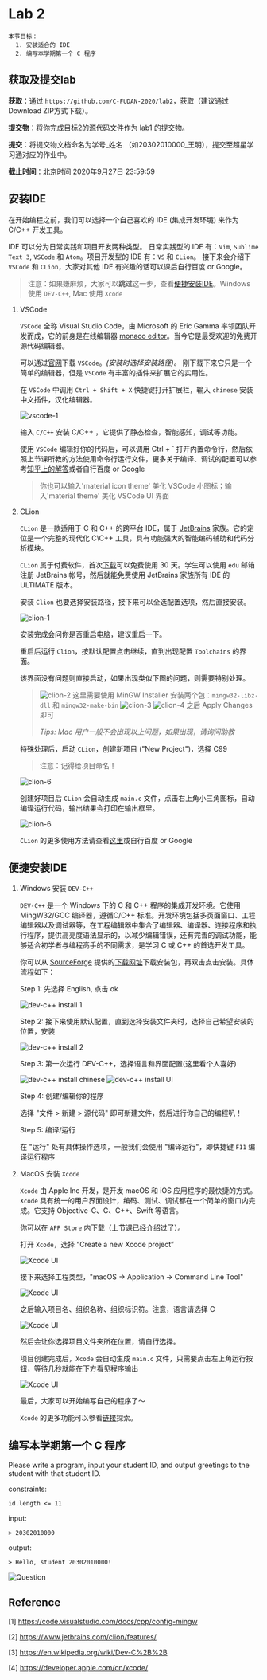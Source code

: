 # Lab 2

    本节目标：
      1. 安装适合的 IDE
      2. 编写本学期第一个 C 程序

## 获取及提交lab

**获取**：通过 `https://github.com/C-FUDAN-2020/lab2`，获取（建议通过Download ZIP方式下载）。

**提交物**：将你完成目标2的源代码文件作为 lab1 的提交物。

**提交**：将提交物文档命名为学号_姓名 （如20302010000_王明），提交至超星学习通对应的作业中。

**截止时间**：北京时间 2020年9月27日 23:59:59 

## 安装IDE

在开始编程之前，我们可以选择一个自己喜欢的 IDE (集成开发环境) 来作为 C/C++ 开发工具。

IDE 可以分为日常实践和项目开发两种类型。
日常实践型的 IDE 有：`Vim`, `Sublime Text 3`, `VSCode` 和 `Atom`。项目开发型的 IDE 有：`VS` 和 `CLion`。
接下来会介绍下 `VSCode` 和 `CLion`，大家对其他 IDE 有兴趣的话可以课后自行百度 or Google。

> 注意：如果嫌麻烦，大家可以**跳过**这一步，查看[便捷安装IDE](#便捷安装IDE)。Windows 使用 `DEV-C++`, Mac 使用 `Xcode`

1. VSCode

    `VSCode` 全称 Visual Studio Code，由 Microsoft 的 Eric Gamma 率领团队开发而成，它的前身是在线编辑器 [monaco editor](https://microsoft.github.io/monaco-editor/index.html)。当今它是最受欢迎的免费开源代码编辑器。

    可以通过[官网](https://code.visualstudio.com/)下载 `VSCode`。*(安装时选择安装路径)。* 刚下载下来它只是一个简单的编辑器，但是 `VSCode` 有丰富的插件来扩展它的实用性。

    在 `VSCode` 中调用 `Ctrl + Shift + X` 快捷键打开扩展栏，输入 `chinese` 安装中文插件，汉化编辑器。

    ![vscode-1](./imgs/vscode-1.png)

    输入 `C/C++` 安装 C/C++ ，它提供了静态检查，智能感知，调试等功能。

    使用 `VSCode` 编辑好你的代码后，可以调用 Ctrl + ` 打开内置命令行，然后依照上节课所教的方法使用命令行运行文件，更多关于编译、调试的配置可以参考[知乎上的解答](https://zhuanlan.zhihu.com/p/87864677)或者自行百度 or Google

    > 你也可以输入'material icon theme' 美化 VSCode 小图标；输入'material theme' 美化 VSCode UI 界面

2. CLion

    `CLion` 是一款适用于 C 和 C++ 的跨平台 IDE，属于 [JetBrains](https://www.jetbrains.com/) 家族。它的定位是一个完整的现代化 C\C++ 工具，具有功能强大的智能编码辅助和代码分析模块。

    `CLion` 属于付费软件，首次[下载](https://www.jetbrains.com/clion/)可以免费使用 30 天。学生可以使用 `edu` 邮箱注册 JetBrains 帐号，然后就能免费使用 JetBrains 家族所有 IDE 的 ULTIMATE 版本。

    安装 `Clion` 也要选择安装路径，接下来可以全选配置选项，然后直接安装。

    ![clion-1](./imgs/clion-1.png)

    安装完成会问你是否重启电脑，建议重启一下。

    重启后运行 `Clion`，按默认配置点击继续，直到出现配置 `Toolchains` 的界面。

    该界面没有问题则直接启动，如果出现类似下图的问题，则需要特别处理。

    > ![clion-2](./imgs/clion-2.png)
    > 这里需要使用 MinGW Installer 安装两个包：`mingw32-libz-dll` 和 `mingw32-make-bin`
    > ![clion-3](./imgs/clion-3.png)
    > ![clion-4](./imgs/clion-4.png)
    > 之后 Apply Changes 即可
    >
    > *Tips: Mac 用户一般不会出现以上问题，如果出现，请询问助教*

    特殊处理后，启动 `CLion`，创建新项目 ("New Project")，选择 C99

    > 注意：记得给项目命名！

    ![clion-6](./imgs/clion-5.png)

    
    创建好项目后 `CLion` 会自动生成 `main.c` 文件，点击右上角小三角图标，自动编译运行代码，输出结果会打印在输出框里。

    ![clion-6](./imgs/clion-6.png)

    `CLion` 的更多使用方法请查看[这里](https://www.jetbrains.com/clion/features/)或自行百度 or Google

## 便捷安装IDE

1. Windows 安装 `DEV-C++`

    `DEV-C++` 是一个 Windows 下的 C 和 C++ 程序的集成开发环境。它使用 MingW32/GCC 编译器，遵循C/C++ 标准。开发环境包括多页面窗口、工程编辑器以及调试器等，在工程编辑器中集合了编辑器、编译器、连接程序和执行程序，提供高亮度语法显示的，以减少编辑错误，还有完善的调试功能，能够适合初学者与编程高手的不同需求，是学习 C 或 C++ 的首选开发工具。

    你可以从 [SourceForge](https://en.wikipedia.org/wiki/SourceForge) 提供的[下载网址](https://sourceforge.net/projects/orwelldevcpp/)下载安装包，再双击点击安装。具体流程如下：

    Step 1: 先选择 English, 点击 ok

    ![dev-c++ install 1](./imgs/dev-1.png)

    Step 2: 接下来使用默认配置，直到选择安装文件夹时，选择自己希望安装的位置，安装

    ![dev-c++ install 2](./imgs/dev-2.png)

    Step 3: 第一次运行 DEV-C++，选择语言和界面配置(这里看个人喜好)

    ![dev-c++ install chinese](./imgs/dev-3.png)
    ![dev-c++ install UI](./imgs/dev-4.png)

    Step 4: 创建/编辑你的程序

    选择 "文件 > 新建 > 源代码" 即可新建文件，然后进行你自己的编程叭！

    Step 5: 编译/运行

    在 "运行" 处有具体操作选项，一般我们会使用 "编译运行"，即快捷键 `F11` 编译运行程序

2. MacOS 安装 `Xcode`

    `Xcode` 由 Apple Inc 开发，是开发 macOS 和 iOS 应用程序的最快捷的方式。`Xcode` 具有统一的用户界面设计，编码、测试、调试都在一个简单的窗口内完成。它支持 Objective-C、C、C++、Swift 等语言。

    你可以在 `APP Store` 内下载（上节课已经介绍过了）。
    
    打开 `Xcode`，选择 “Create a new Xcode project”

    ![Xcode UI](./imgs/xcode-1.png)

    接下来选择工程类型，"macOS -> Application -> Command Line Tool"

    ![Xcode UI](./imgs/xcode-2.png)

    之后输入项目名、组织名称、组织标识符。注意，语言请选择 C 

    ![Xcode UI](./imgs/xcode-3.png)

    然后会让你选择项目文件夹所在位置，请自行选择。

    项目创建完成后，`Xcode` 会自动生成 `main.c` 文件，只需要点击左上角运行按钮，等待几秒就能在下方看见程序输出

    ![Xcode UI](./imgs/xcode-4.png)

    最后，大家可以开始编写自己的程序了～
    
    `Xcode` 的更多功能可以参看[链接](https://developer.apple.com/cn/xcode/)探索。

## 编写本学期第一个 C 程序

Please write a program, input your student ID, and output greetings to the student with that student ID.

constraints:

    id.length <= 11
input:

    > 20302010000
output:

    > Hello, student 20302010000!

![Question](./imgs/quest.png)


## Reference

[1] https://code.visualstudio.com/docs/cpp/config-mingw

[2] https://www.jetbrains.com/clion/features/

[3] https://en.wikipedia.org/wiki/Dev-C%2B%2B

[4] https://developer.apple.com/cn/xcode/